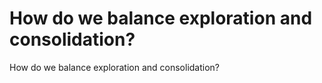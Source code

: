 # How do we balance exploration and consolidation?
How do we balance exploration and consolidation?

<!-- #Life -->

<!-- {BearID:2FFE0CE1-91A1-4F9A-BA8F-4A661C2B0B6B-15756-00001303B483C9C4} -->
